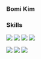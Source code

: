 ###  Bomi Kim 

### Skills 
<p>
<img src="https://img.shields.io/badge/HTML5-fff?style=flat&logo=HTML5&logoColor=E34F26"/>
<img src="https://img.shields.io/badge/CSS3-fff?style=flat&logo=CSS3&logoColor=1572B6"/>
<img src="https://img.shields.io/badge/JavaScript-fff?style=flat&logo=JavaScript&logoColor=F7DF1E"/>
<img src="https://img.shields.io/badge/React-fff?style=flat&logo=React&logoColor=61DAFB"/>
</p>

<p> 
<a href="https://ekki88.tistory.com//" target="_blank"><img src="https://img.shields.io/badge/Blog-pink?style=flat&logo=Tistory&logoColor=#000000"/></a>
<img src="https://img.shields.io/badge/ekki88-1DA1F2?style=flat&logo=Twitter&logoColor=fff"/>
<img src="https://img.shields.io/badge/ekki88@gmail.com-F06B66?style=flat&logo=Gmail&logoColor=fff"/>
</p>
